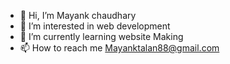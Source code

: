 - 👋 Hi, I’m Mayank chaudhary
- 👀 I’m interested in web development
- 🌱 I’m currently learning website Making
- 📫 How to reach me Mayanktalan88@gmail.com

<!---
Mynkchaudhry/Mynkchaudhry is a ✨ special ✨ repository because its `README.md` (this file) appears on your GitHub profile.
You can click the Preview link to take a look at your changes.
--->
